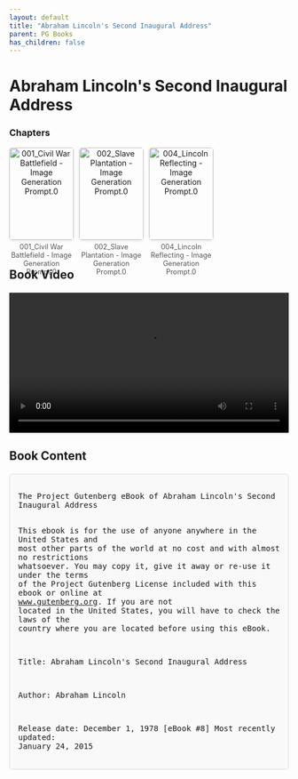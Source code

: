 ```yaml
---
layout: default
title: "Abraham Lincoln's Second Inaugural Address"
parent: PG Books
has_children: false
---
```



<style>
.image-gallery {
  display: flex;
  flex-wrap: wrap;
  justify-content: space-between;
  margin-bottom: 20px;
}

.image-row {
  display: flex;
  justify-content: flex-start;
  width: 100%;
  margin-bottom: 20px;
}

.image-item {
  width: 23%;
  margin-right: 2%;
  text-align: center;
}

.image-item:last-child {
  margin-right: 0;
}

.image-item img {
  width: 100%;
  height: auto;
  object-fit: cover;
  border-radius: 5px;
  box-shadow: 0 2px 4px rgba(0,0,0,0.1);
}

.image-item p {
  margin-top: 5px;
  font-size: 0.9em;
  color: #555;
}

.video-container {
  margin: 20px 0;
}

.book-content {
  max-height: 500px;
  overflow-y: auto;
  padding: 15px;
  border: 1px solid #ddd;
  border-radius: 5px;
  background-color: #f9f9f9;
  font-family: monospace;
  white-space: pre-wrap;
  margin-top: 20px;
}
</style>


# Abraham Lincoln's Second Inaugural Address


<h3>Chapters</h3>
<div class="image-gallery">
<div class="image-row">
  <div class="image-item">
    <img src="../results/Abraham Lincoln's Second Inaugural Address/chapters/001_Civil War Battlefield - Image Generation Prompt.0.png" alt="001_Civil War Battlefield - Image Generation Prompt.0">
    <p>001_Civil War Battlefield - Image Generation Prompt.0</p>
  </div>
  <div class="image-item">
    <img src="../results/Abraham Lincoln's Second Inaugural Address/chapters/002_Slave Plantation - Image Generation Prompt.0.png" alt="002_Slave Plantation - Image Generation Prompt.0">
    <p>002_Slave Plantation - Image Generation Prompt.0</p>
  </div>
  <div class="image-item">
    <img src="../results/Abraham Lincoln's Second Inaugural Address/chapters/004_Lincoln Reflecting - Image Generation Prompt.0.png" alt="004_Lincoln Reflecting - Image Generation Prompt.0">
    <p>004_Lincoln Reflecting - Image Generation Prompt.0</p>
  </div>
</div>
</div>

<h2>Book Video</h2>
<div class="video-container">
  <video controls width="100%">
    <source src="../videos/Abraham Lincoln's Second Inaugural Address.mp4" type="video/mp4">
    Your browser does not support the video tag.
  </video>
</div>


## Book Content

<div class="book-content">
﻿The Project Gutenberg eBook of Abraham Lincoln's Second Inaugural Address
    
This ebook is for the use of anyone anywhere in the United States and
most other parts of the world at no cost and with almost no restrictions
whatsoever. You may copy it, give it away or re-use it under the terms
of the Project Gutenberg License included with this ebook or online
at www.gutenberg.org. If you are not located in the United States,
you will have to check the laws of the country where you are located
before using this eBook.

Title: Abraham Lincoln's Second Inaugural Address

Author: Abraham Lincoln

Release date: December 1, 1978 [eBook #8]
                Most recently updated: January 24, 2015

Language: English



*** START OF THE PROJECT GUTENBERG EBOOK ABRAHAM LINCOLN'S SECOND INAUGURAL ADDRESS ***












All of the original Project Gutenberg Etexts from the
1970's were produced in ALL CAPS, no lower case.  The
computers we used then didn't have lower case at all.

***

These original Project Gutenberg Etexts will be compiled into a file
containing them all, in order to improve the content ratios of Etext
to header material.

***

Lincoln's Second Inaugural Address
March 4, 1865



Fellow countrymen:  At this second appearing to take the oath
of the presidential office, there is less occasion for an extended
address than there was at the first.  Then a statement, somewhat
in detail, of a course to be pursued, seemed fitting and proper.
Now, at the expiration of four years, during which public declarations
have been constantly called forth on every point and phase of the great
contest which still absorbs the attention and engrosses the energies
of the nation, little that is new could be presented.  The progress
of our arms, upon which all else chiefly depends, is as well known
to the public as to myself; and it is, I trust, reasonably satisfactory
and encouraging to all.  With high hope for the future, no prediction
in regard to it is ventured.

On the occasion corresponding to this four years ago, all thoughts
were anxiously directed to an impending civil war.  All dreaded it--
all sought to avert it.  While the inaugural address was being delivered
from this place, devoted altogether to saving the Union without war,
insurgent agents were in the city seeking to destroy it without war--
seeking to dissolve the Union, and divide effects, by negotiation.
Both parties deprecated war; but one of them would make war rather
than let the nation survive; and the other would accept war rather
than let it perish.  And the war came.

One-eighth of the whole population were colored slaves, not distributed
generally over the Union, but localized in the Southern part of it.
These slaves constituted a peculiar and powerful interest.  All knew
that this interest was, somehow, the cause of the war.  To strengthen,
perpetuate, and extend this interest was the object for which the
insurgents would rend the Union, even by war; while the government claimed
no right to do more than to restrict the territorial enlargement of it.

Neither party expected for the war the magnitude or the duration
which it has already attained.  Neither anticipated that the cause
of the conflict might cease with, or even before, the conflict itself
should cease.  Each looked for an easier triumph, and a result less
fundamental and astounding.  Both read the same Bible, and pray
to the same God; and each invokes his aid against the other.
It may seem strange that any men should dare to ask a just God's
assistance in wringing their bread from the sweat of other men's faces;
but let us judge not, that we be not judged.  The prayers of both
could not be answered--that of neither has been answered fully.

The Almighty has his own purposes.  "Woe unto the world because
of offenses! for it must needs be that offenses come; but woe
to that man by whom the offense cometh."  If we shall suppose
that American slavery is one of those offenses which, in the
providence of God, must needs come, but which, having continued
through his appointed time, he now wills to remove, and that he
gives to both North and South this terrible war, as the woe due
to those by whom the offense came, shall we discern therein any
departure from those divine attributes which the believers in a
living God always ascribe to him?  Fondly do we hope--fervently
do we pray--that this mighty scourge of war may speedily pass away.
Yet, if God wills that it continue until all the wealth piled by
the bondsman's two hundred and fifty years of unrequited toil
shall be sunk, and until every drop of blood drawn by the lash
shall be paid by another drawn with the sword, as was said
three thousand years ago, so still it must be said, "The
judgments of the Lord are true and righteous altogether."

With malice toward none; with charity for all; with firmness in
the right, as God gives us to see the right, let us strive on
to finish the work we are in; to bind up the nation's wounds;
to care for him who shall have borne the battle, and for his widow,
and his orphan--to do all which may achieve and cherish a just
and lasting peace among ourselves, and with all nations.








*** END OF THE PROJECT GUTENBERG EBOOK ABRAHAM LINCOLN'S SECOND INAUGURAL ADDRESS ***


    

Updated editions will replace the previous one—the old editions will
be renamed.

Creating the works from print editions not protected by U.S. copyright
law means that no one owns a United States copyright in these works,
so the Foundation (and you!) can copy and distribute it in the United
States without permission and without paying copyright
royalties. Special rules, set forth in the General Terms of Use part
of this license, apply to copying and distributing Project
Gutenberg™ electronic works to protect the PROJECT GUTENBERG™
concept and trademark. Project Gutenberg is a registered trademark,
and may not be used if you charge for an eBook, except by following
the terms of the trademark license, including paying royalties for use
of the Project Gutenberg trademark. If you do not charge anything for
copies of this eBook, complying with the trademark license is very
easy. You may use this eBook for nearly any purpose such as creation
of derivative works, reports, performances and research. Project
Gutenberg eBooks may be modified and printed and given away—you may
do practically ANYTHING in the United States with eBooks not protected
by U.S. copyright law. Redistribution is subject to the trademark
license, especially commercial redistribution.


START: FULL LICENSE

THE FULL PROJECT GUTENBERG LICENSE

PLEASE READ THIS BEFORE YOU DISTRIBUTE OR USE THIS WORK

To protect the Project Gutenberg™ mission of promoting the free
distribution of electronic works, by using or distributing this work
(or any other work associated in any way with the phrase “Project
Gutenberg”), you agree to comply with all the terms of the Full
Project Gutenberg™ License available with this file or online at
www.gutenberg.org/license.

Section 1. General Terms of Use and Redistributing Project Gutenberg™
electronic works

1.A. By reading or using any part of this Project Gutenberg™
electronic work, you indicate that you have read, understand, agree to
and accept all the terms of this license and intellectual property
(trademark/copyright) agreement. If you do not agree to abide by all
the terms of this agreement, you must cease using and return or
destroy all copies of Project Gutenberg™ electronic works in your
possession. If you paid a fee for obtaining a copy of or access to a
Project Gutenberg™ electronic work and you do not agree to be bound
by the terms of this agreement, you may obtain a refund from the person
or entity to whom you paid the fee as set forth in paragraph 1.E.8.

1.B. “Project Gutenberg” is a registered trademark. It may only be
used on or associated in any way with an electronic work by people who
agree to be bound by the terms of this agreement. There are a few
things that you can do with most Project Gutenberg™ electronic works
even without complying with the full terms of this agreement. See
paragraph 1.C below. There are a lot of things you can do with Project
Gutenberg™ electronic works if you follow the terms of this
agreement and help preserve free future access to Project Gutenberg™
electronic works. See paragraph 1.E below.

1.C. The Project Gutenberg Literary Archive Foundation (“the
Foundation” or PGLAF), owns a compilation copyright in the collection
of Project Gutenberg™ electronic works. Nearly all the individual
works in the collection are in the public domain in the United
States. If an individual work is unprotected by copyright law in the
United States and you are located in the United States, we do not
claim a right to prevent you from copying, distributing, performing,
displaying or creating derivative works based on the work as long as
all references to Project Gutenberg are removed. Of course, we hope
that you will support the Project Gutenberg™ mission of promoting
free access to electronic works by freely sharing Project Gutenberg™
works in compliance with the terms of this agreement for keeping the
Project Gutenberg™ name associated with the work. You can easily
comply with the terms of this agreement by keeping this work in the
same format with its attached full Project Gutenberg™ License when
you share it without charge with others.

1.D. The copyright laws of the place where you are located also govern
what you can do with this work. Copyright laws in most countries are
in a constant state of change. If you are outside the United States,
check the laws of your country in addition to the terms of this
agreement before downloading, copying, displaying, performing,
distributing or creating derivative works based on this work or any
other Project Gutenberg™ work. The Foundation makes no
representations concerning the copyright status of any work in any
country other than the United States.

1.E. Unless you have removed a...

[Content truncated for display]
</div>
